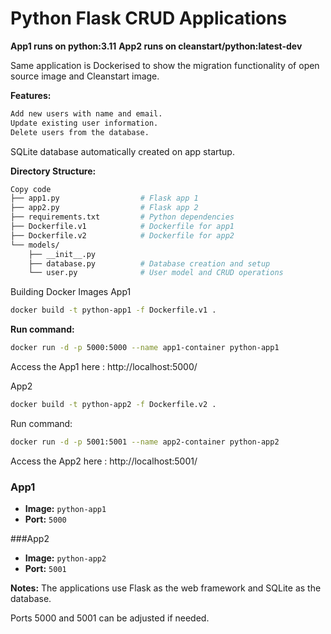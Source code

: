 # Python Flask CRUD Applications

**App1 runs on python:3.11**
**App2 runs on cleanstart/python:latest-dev**

Same application is Dockerised to show the migration functionality of open source image and Cleanstart image.

**Features:**

```bash
Add new users with name and email.
Update existing user information.
Delete users from the database.
```

SQLite database automatically created on app startup.

**Directory Structure:**
```bash
Copy code
├── app1.py                  # Flask app 1
├── app2.py                  # Flask app 2
├── requirements.txt         # Python dependencies
├── Dockerfile.v1            # Dockerfile for app1
├── Dockerfile.v2            # Dockerfile for app2
└── models/
    ├── __init__.py
    ├── database.py          # Database creation and setup
    └── user.py              # User model and CRUD operations
```

Building Docker Images
App1
```bash
docker build -t python-app1 -f Dockerfile.v1 .
```

**Run command:**
```bash
docker run -d -p 5000:5000 --name app1-container python-app1
```

Access the App1 here : http://localhost:5000/

App2
```bash
docker build -t python-app2 -f Dockerfile.v2 .
```

Run command:

```bash
docker run -d -p 5001:5001 --name app2-container python-app2
```

Access the App2 here : http://localhost:5001/


### App1
- **Image:** `python-app1`
- **Port:** `5000`

###App2
- **Image:** `python-app2`
- **Port:** `5001`


**Notes:**
The applications use Flask as the web framework and SQLite as the database.

Ports 5000 and 5001 can be adjusted if needed.
